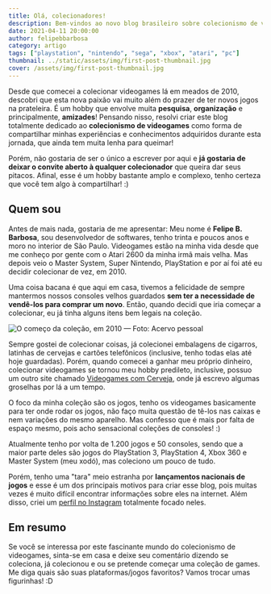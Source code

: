 ```yaml
---
title: Olá, colecionadores!
description: Bem-vindos ao novo blog brasileiro sobre colecionismo de videogames.
date: 2021-04-11 20:00:00
author: felipebbarbosa
category: artigo
tags: ["playstation", "nintendo", "sega", "xbox", "atari", "pc"]
thumbnail: ../static/assets/img/first-post-thumbnail.jpg
cover: /assets/img/first-post-thumbnail.jpg
---
```


Desde que comecei a colecionar videogames lá em meados de 2010, descobri que esta nova paixão vai muito além do prazer de ter novos jogos na prateleira. É um hobby que envolve muita **pesquisa**, **organização** e principalmente, **amizades**! Pensando nisso, resolvi criar este blog totalmente dedicado ao **colecionismo de videogames** como forma de compartilhar minhas experiências e conhecimentos adquiridos durante esta jornada, que ainda tem muita lenha para queimar!

Porém, não gostaria de ser o único a escrever por aqui e **já gostaria de deixar o convite aberto à qualquer colecionador** que queira dar seus pitacos. Afinal, esse é um hobby bastante amplo e complexo, tenho certeza que você tem algo à compartilhar! :)

## Quem sou

Antes de mais nada, gostaria de me apresentar: Meu nome é **Felipe B. Barbosa**, sou desenvolvedor de softwares, tenho trinta e poucos anos e moro no interior de São Paulo. Videogames estão na minha vida desde que me conheço por gente com o Atari 2600 da minha irmã mais velha. Mas depois veio o Master System, Super Nintendo, PlayStation e por aí foi até eu decidir colecionar de vez, em 2010. 

Uma coisa bacana é que aqui em casa, tivemos a felicidade de sempre mantermos nossos consoles velhos guardados **sem ter a necessidade de vendê-los para comprar um novo**. Então, quando decidi que iria começar a colecionar, eu já tinha alguns itens bem legais na coleção. 

![O começo da coleção, em 2010 — Foto: Acervo pessoal](/assets/img/felipebbarbosa_inicio_colecao_videogames.jpg)

Sempre gostei de colecionar coisas, já colecionei embalagens de cigarros, latinhas de cervejas e cartões telefônicos (inclusive, tenho todas elas até hoje guardadas). Porém, quando comecei a ganhar meu próprio dinheiro, colecionar videogames se tornou meu hobby predileto, inclusive, possuo um outro site chamado [Videogames com Cerveja](https://www.vgscomcerveja.com.br), onde já escrevo algumas groselhas por lá a um tempo. 

O foco da minha coleção são os jogos, tenho os videogames basicamente para ter onde rodar os jogos, não faço muita questão de tê-los nas caixas e nem variações do mesmo aparelho. Mas confesso que é mais por falta de espaço mesmo, pois acho sensacional coleções de consoles! :)

Atualmente tenho por volta de 1.200 jogos e 50 consoles, sendo que a maior parte deles são jogos do PlayStation 3, PlayStation 4, Xbox 360 e Master System (meu xodó), mas coleciono um pouco de tudo.

Porém, tenho uma "tara" meio estranha por **lançamentos nacionais de jogos** e esse é um dos principais motivos para criar esse blog, pois muitas vezes é muito difícil encontrar informações sobre eles na internet. Além disso, criei um [perfil no Instagram](https://www.instagram.com/colecionando.games/) totalmente focado neles.

## Em resumo

Se você se interessa por este fascinante mundo do colecionismo de videogames, sinta-se em casa e deixe seu comentário dizendo se coleciona, já colecionou e ou se pretende começar uma coleção de games. Me diga quais são suas plataformas/jogos favoritos? Vamos trocar umas figurinhas! :D
